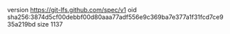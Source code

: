 version https://git-lfs.github.com/spec/v1
oid sha256:3874d5cf00debbf00d80aaa77adf556e9c369ba7e377a1f31fcd7ce935a219bd
size 1137
